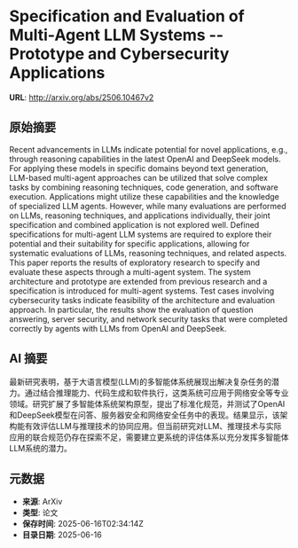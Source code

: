 # Specification and Evaluation of Multi-Agent LLM Systems -- Prototype and Cybersecurity Applications

**URL**: http://arxiv.org/abs/2506.10467v2

## 原始摘要

Recent advancements in LLMs indicate potential for novel applications, e.g.,
through reasoning capabilities in the latest OpenAI and DeepSeek models. For
applying these models in specific domains beyond text generation, LLM-based
multi-agent approaches can be utilized that solve complex tasks by combining
reasoning techniques, code generation, and software execution. Applications
might utilize these capabilities and the knowledge of specialized LLM agents.
However, while many evaluations are performed on LLMs, reasoning techniques,
and applications individually, their joint specification and combined
application is not explored well. Defined specifications for multi-agent LLM
systems are required to explore their potential and their suitability for
specific applications, allowing for systematic evaluations of LLMs, reasoning
techniques, and related aspects. This paper reports the results of exploratory
research to specify and evaluate these aspects through a multi-agent system.
The system architecture and prototype are extended from previous research and a
specification is introduced for multi-agent systems. Test cases involving
cybersecurity tasks indicate feasibility of the architecture and evaluation
approach. In particular, the results show the evaluation of question answering,
server security, and network security tasks that were completed correctly by
agents with LLMs from OpenAI and DeepSeek.


## AI 摘要

最新研究表明，基于大语言模型(LLM)的多智能体系统展现出解决复杂任务的潜力。通过结合推理能力、代码生成和软件执行，这类系统可应用于网络安全等专业领域。研究扩展了多智能体系统架构原型，提出了标准化规范，并测试了OpenAI和DeepSeek模型在问答、服务器安全和网络安全任务中的表现。结果显示，该架构能有效评估LLM与推理技术的协同应用。但当前研究对LLM、推理技术与实际应用的联合规范仍存在探索不足，需要建立更系统的评估体系以充分发挥多智能体LLM系统的潜力。

## 元数据

- **来源**: ArXiv
- **类型**: 论文
- **保存时间**: 2025-06-16T02:34:14Z
- **目录日期**: 2025-06-16
